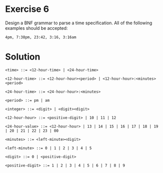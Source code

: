 
# Exercise 6 

Design a BNF grammar to parse a time specification. All of the
following examples should be accepted:

`4pm, 7:38pm, 23:42, 3:16, 3:16am`

# Solution

```
<time> ::= <12-hour-time> | <24-hour-time>

<12-hour-time> ::= <12-hour-hour><period> | <12-hour-hour>:<minutes><period>

<24-hour-time> ::= <24-hour-hour>:<minutes>

<period> ::= pm | am

<integer> ::= <digit> | <digit><digit>

<12-hour-hour> ::= <positive-digit> | 10 | 11 | 12

<24-hour-value> ::= <12-hour-hour> | 13 | 14 | 15 | 16 | 17 | 18 | 19 | 20 | 21 | 22 | 23 | 00 

<minutes> ::= <left-minute><digit> 

<left-minute> ::= 0 | 1 | 2 | 3 | 4 | 5 

<digit> ::= 0 | <positive-digit>

<positive-digit> ::= 1 | 2 | 3 | 4 | 5 | 6 | 7 | 8 | 9
```
